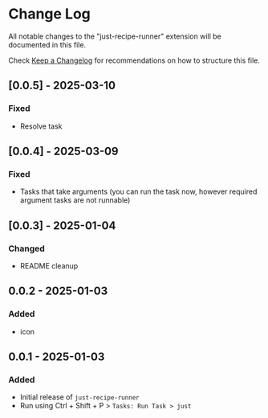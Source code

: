 # Change Log

All notable changes to the "just-recipe-runner" extension will be documented in this file.

Check [Keep a Changelog](http://keepachangelog.com/) for recommendations on how to structure this file.

## [0.0.5] - 2025-03-10

### Fixed

- Resolve task

## [0.0.4] - 2025-03-09

### Fixed

- Tasks that take arguments (you can run the task now, however required argument tasks are not runnable)

## [0.0.3] - 2025-01-04

### Changed

- README cleanup

## 0.0.2 - 2025-01-03

### Added

- icon

## 0.0.1 - 2025-01-03

### Added

- Initial release of `just-recipe-runner`
- Run using Ctrl + Shift + P > `Tasks: Run Task > just`
